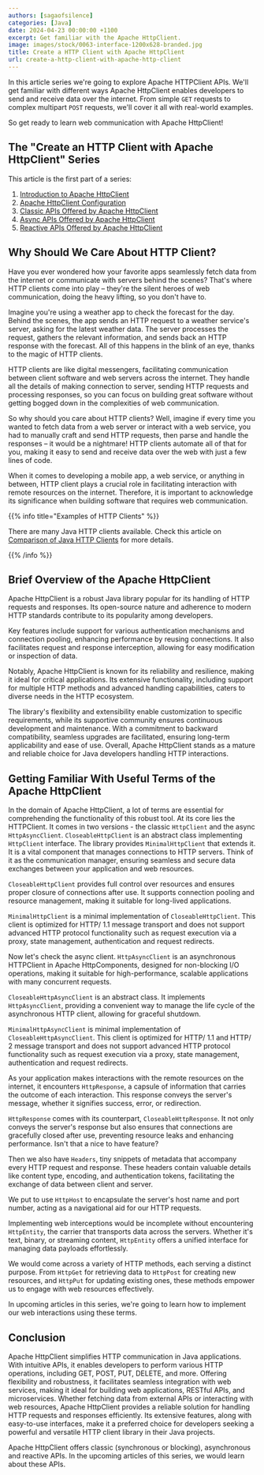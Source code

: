 ```yaml
---
authors: [sagaofsilence]
categories: [Java]
date: 2024-04-23 00:00:00 +1100
excerpt: Get familiar with the Apache HttpClient.
image: images/stock/0063-interface-1200x628-branded.jpg
title: Create a HTTP Client with Apache HttpClient
url: create-a-http-client-with-apache-http-client
---
```


In this article series we're going to explore Apache HTTPClient APIs. We'll get familiar with different ways Apache HttpClient enables developers to send and receive data over the internet. From simple `GET` requests to complex multipart `POST` requests, we'll cover it all with real-world examples.

So get ready to learn web communication with Apache HttpClient!

## The "Create an HTTP Client with Apache HttpClient" Series

This article is the first part of a series:

1. [Introduction to Apache HttpClient](/create-a-http-client-with-apache-http-client/)
2. [Apache HttpClient Configuration](/apache-http-client-config/)
3. [Classic APIs Offered by Apache HttpClient](/apache-http-client-classic-apis/)
4. [Async APIs Offered by Apache HttpClient](/apache-http-client-async-apis/)
5. [Reactive APIs Offered by Apache HttpClient](/apache-http-client-reactive-apis/)

## Why Should We Care About HTTP Client?

Have you ever wondered how your favorite apps seamlessly fetch data from the internet or communicate with servers behind the scenes? That's where HTTP clients come into play – they're the silent heroes of web communication, doing the heavy lifting, so you don't have to.

Imagine you're using a weather app to check the forecast for the day. Behind the scenes, the app sends an HTTP request to a weather service's server, asking for the latest weather data. The server processes the request, gathers the relevant information, and sends back an HTTP response with the forecast. All of this happens in the blink of an eye, thanks to the magic of HTTP clients.

HTTP clients are like digital messengers, facilitating communication between client software and web servers across the internet. They handle all the details of making connection to server, sending HTTP requests and processing responses, so you can focus on building great software without getting bogged down in the complexities of web communication.

So why should you care about HTTP clients? Well, imagine if every time you wanted to fetch data from a web server or interact with a web service, you had to manually craft and send HTTP requests, then parse and handle the responses – it would be a nightmare! HTTP clients automate all of that for you, making it easy to send and receive data over the web with just a few lines of code.

When it comes to developing a mobile app, a web service, or anything in between, HTTP client plays a crucial role in facilitating interaction with remote resources on the internet. Therefore, it is important to acknowledge its significance when building software that requires web communication.

{{% info title="Examples of HTTP Clients" %}}

There are many Java HTTP clients available. Check this article on [Comparison of Java HTTP Clients](https://reflectoring.io/comparison-of-java-http-clients/) for more details.

{{% /info %}}

## Brief Overview of the Apache HttpClient

Apache HttpClient is a robust Java library popular for its handling of HTTP requests and responses. Its open-source nature and adherence to modern HTTP standards contribute to its popularity among developers.

Key features include support for various authentication mechanisms and connection pooling, enhancing performance by reusing connections. It also facilitates request and response interception, allowing for easy modification or inspection of data.

Notably, Apache HttpClient is known for its reliability and resilience, making it ideal for critical applications. Its extensive functionality, including support for multiple HTTP methods and advanced handling capabilities, caters to diverse needs in the HTTP ecosystem.

The library's flexibility and extensibility enable customization to specific requirements, while its supportive community ensures continuous development and maintenance. With a commitment to backward compatibility, seamless upgrades are facilitated, ensuring long-term applicability and ease of use. Overall, Apache HttpClient stands as a mature and reliable choice for Java developers handling HTTP interactions.

## Getting Familiar With Useful Terms of the Apache HttpClient

In the domain of Apache HttpClient, a lot of terms are essential for comprehending the functionality of this robust tool. At its core lies the HTTPClient. It comes in two versions - the classic `HttpClient` and the async `HttpAsyncClient`. `CloseableHttpClient` is an abstract class implementing `HttpClient` interface. The library provides `MinimalHttpClient` that extends it. It is a vital component that manages connections to HTTP servers. Think of it as the communication manager, ensuring seamless and secure data exchanges between your application and web resources.

`CloseableHttpClient` provides full control over resources and ensures proper closure of connections after use. It supports connection pooling and resource management, making it suitable for long-lived applications.

`MinimalHttpClient` is a minimal implementation of `CloseableHttpClient`. This client is optimized for HTTP/ 1.1 message transport and does not support advanced HTTP protocol functionality such as request execution via a proxy, state management, authentication and request redirects.

Now let's check the async client. `HttpAsyncClient` is an asynchronous HTTPClient in Apache HttpComponents, designed for non-blocking I/O operations, making it suitable for high-performance, scalable applications with many concurrent requests.

`CloseableHttpAsyncClient` is an abstract class. It implements `HttpAsyncClient`, providing a convenient way to manage the life cycle of the asynchronous HTTP client, allowing for graceful shutdown.

`MinimalHttpAsyncClient` is minimal implementation of `CloseableHttpAsyncClient`. This client is optimized for HTTP/ 1.1 and HTTP/ 2 message transport and does not support advanced HTTP protocol functionality such as request execution via a proxy, state management, authentication and request redirects.

As your application makes interactions with the remote resources on the internet, it encounters `HttpResponse`, a capsule of information that carries the outcome of each interaction. This response conveys the server's message, whether it signifies success, error, or redirection.

`HttpResponse` comes with its counterpart, `CloseableHttpResponse`. It not only conveys the server's response but also ensures that connections are gracefully closed after use, preventing resource leaks and enhancing performance. Isn't that a nice to have feature?

Then we also have `Headers`, tiny snippets of metadata that accompany every HTTP request and response. These headers contain valuable details like content type, encoding, and authentication tokens, facilitating the exchange of data between client and server.

We put to use `HttpHost` to encapsulate the server's host name and port number, acting as a navigational aid for our HTTP requests.

Implementing web interceptions would be incomplete without encountering `HttpEntity`, the carrier that transports data across the servers. Whether it's text, binary, or streaming content, `HttpEntity` offers a unified interface for managing data payloads effortlessly.

We would come across a variety of HTTP methods, each serving a distinct purpose. From `HttpGet` for retrieving data to `HttpPost` for creating new resources, and `HttpPut` for updating existing ones, these methods empower us to engage with web resources effectively.

In upcoming articles in this series, we're going to learn how to implement our web interactions using these terms.

## Conclusion

Apache HttpClient simplifies HTTP communication in Java applications. With intuitive APIs, it enables developers to perform various HTTP operations, including GET, POST, PUT, DELETE, and more. Offering flexibility and robustness, it facilitates seamless integration with web services, making it ideal for building web applications, RESTful APIs, and microservices. Whether fetching data from external APIs or interacting with web resources, Apache HttpClient provides a reliable solution for handling HTTP requests and responses efficiently. Its extensive features, along with easy-to-use interfaces, make it a preferred choice for developers seeking a powerful and versatile HTTP client library in their Java projects.

Apache HttpClient offers classic (synchronous or blocking), asynchronous and reactive APIs. In the upcoming articles of this series, we would learn about these APIs.

